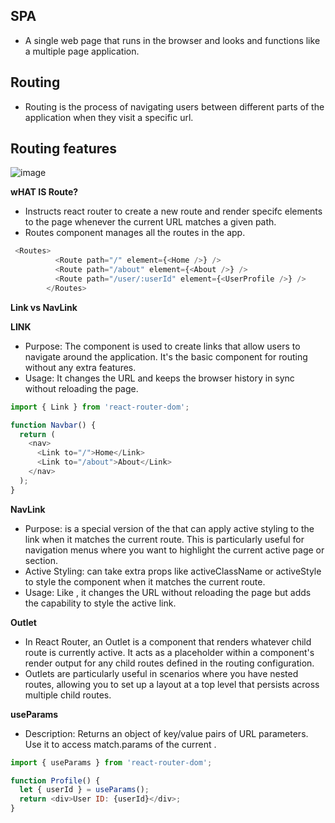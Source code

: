 ## SPA

- A single web page that runs in the browser and looks and functions like a multiple page application.



## Routing

- Routing is the process of navigating users between different parts of the application when they visit a specific url.



## Routing features

![image](https://github.com/venkatdas/Interview_prep/assets/43024084/cb22083e-41e9-4e57-ab64-1d95093db154)


**wHAT IS Route?**
- Instructs react router to create a new route and render specifc elements to the page whenever the current URL matches a given path.
- Routes component manages all the routes in the app.


```js
 <Routes>
          <Route path="/" element={<Home />} />
          <Route path="/about" element={<About />} />
          <Route path="/user/:userId" element={<UserProfile />} />
        </Routes>
```

 
**Link vs NavLink**


**LINK**
- Purpose: The <Link> component is used to create links that allow users to navigate around the application. It's the basic component for routing without any extra features.
- Usage: It changes the URL and keeps the browser history in sync without reloading the page.


```js
import { Link } from 'react-router-dom';

function Navbar() {
  return (
    <nav>
      <Link to="/">Home</Link>
      <Link to="/about">About</Link>
    </nav>
  );
}

```
**NavLink**


- Purpose: <NavLink> is a special version of the <Link> that can apply active styling to the link when it matches the current route. This is particularly useful for navigation menus where you want to highlight the current active page or section.
- Active Styling: <NavLink> can take extra props like activeClassName or activeStyle to style the component when it matches the current route.
- Usage: Like <Link>, it changes the URL without reloading the page but adds the capability to style the active link.

**Outlet**

- In React Router, an Outlet is a component that renders whatever child route is currently active. It acts as a placeholder within a component's render output for any child routes defined in the routing configuration.
- Outlets are particularly useful in scenarios where you have nested routes, allowing you to set up a layout at a top level that persists across multiple child routes.




**useParams**

- Description: Returns an object of key/value pairs of URL parameters. Use it to access match.params of the current <Route>.

```js
import { useParams } from 'react-router-dom';

function Profile() {
  let { userId } = useParams();
  return <div>User ID: {userId}</div>;
}

```


























